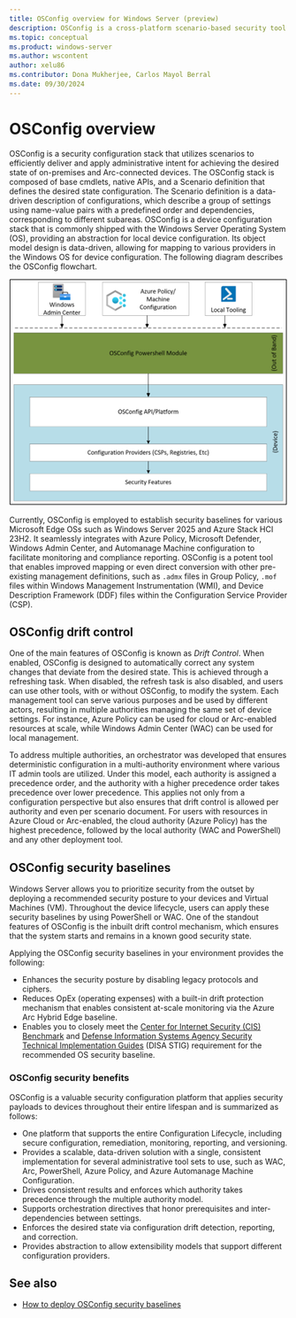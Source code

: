 ```yaml
---
title: OSConfig overview for Windows Server (preview)
description: OSConfig is a cross-platform scenario-based security tool to manage on-premises Windows Server 2025 and Arc-connected devices.
ms.topic: conceptual
ms.product: windows-server
ms.author: wscontent
author: xelu86
ms.contributor: Dona Mukherjee, Carlos Mayol Berral
ms.date: 09/30/2024
---
```


# OSConfig overview

OSConfig is a security configuration stack that utilizes scenarios to efficiently deliver and apply administrative intent for achieving the desired state of on-premises and Arc-connected devices. The OSConfig stack is composed of base cmdlets, native APIs, and a Scenario definition that defines the desired state configuration. The Scenario definition is a data-driven description of configurations, which describe a group of settings using name-value pairs with a predefined order and dependencies, corresponding to different subareas. OSConfig is a device configuration stack that is commonly shipped with the Windows Server Operating System (OS), providing an abstraction for local device configuration. Its object model design is data-driven, allowing for mapping to various providers in the Windows OS for device configuration. The following diagram describes the OSConfig flowchart.

![A flowchart of the o s config powershell module.](../media/osconfig/osconfig-module-flowchart.png)

Currently, OSConfig is employed to establish security baselines for various Microsoft Edge OSs such as Windows Server 2025 and Azure Stack HCI 23H2. It seamlessly integrates with Azure Policy, Microsoft Defender, Windows Admin Center, and Automanage Machine configuration to facilitate monitoring and compliance reporting. OSConfig is a potent tool that enables improved mapping or even direct conversion with other pre-existing management definitions, such as `.admx` files in Group Policy, `.mof` files within Windows Management Instrumentation (WMI), and Device Description Framework (DDF) files within the Configuration Service Provider (CSP).

## OSConfig drift control

One of the main features of OSConfig is known as *Drift Control*. When enabled, OSConfig is designed to automatically correct any system changes that deviate from the desired state. This is achieved through a refreshing task. When disabled, the refresh task is also disabled, and users can use other tools, with or without OSConfig, to modify the system. Each management tool can serve various purposes and be used by different actors, resulting in multiple authorities managing the same set of device settings. For instance, Azure Policy can be used for cloud or Arc-enabled resources at scale, while Windows Admin Center (WAC) can be used for local management.

To address multiple authorities, an orchestrator was developed that ensures deterministic configuration in a multi-authority environment where various IT admin tools are utilized. Under this model, each authority is assigned a precedence order, and the authority with a higher precedence order takes precedence over lower precedence. This applies not only from a configuration perspective but also ensures that drift control is allowed per authority and even per scenario document. For users with resources in Azure Cloud or Arc-enabled, the cloud authority (Azure Policy) has the highest precedence, followed by the local authority (WAC and PowerShell) and any other deployment tool.

## OSConfig security baselines

Windows Server allows you to prioritize security from the outset by deploying a recommended security posture to your devices and Virtual Machines (VM). Throughout the device lifecycle, users can apply these security baselines by using PowerShell or WAC. One of the standout features of OSConfig is the inbuilt drift control mechanism, which ensures that the system starts and remains in a known good security state.

Applying the OSConfig security baselines in your environment provides the following:

- Enhances the security posture by disabling legacy protocols and ciphers.
- Reduces OpEx (operating expenses) with a built-in drift protection mechanism that enables consistent at-scale monitoring via the Azure Arc Hybrid Edge baseline.
- Enables you to closely meet the [Center for Internet Security (CIS) Benchmark](https://www.cisecurity.org/cis-benchmarks) and [Defense Information Systems Agency Security Technical Implementation Guides](https://public.cyber.mil/stigs) (DISA STIG) requirement for the recommended OS security baseline.

### OSConfig security benefits

OSConfig is a valuable security configuration platform that applies security payloads to devices throughout their entire lifespan and is summarized as follows:

- One platform that supports the entire Configuration Lifecycle, including secure configuration, remediation, monitoring, reporting, and versioning.
- Provides a scalable, data-driven solution with a single, consistent implementation for several administrative tool sets to use, such as WAC, Arc, PowerShell, Azure Policy, and Azure Automanage Machine Configuration.
- Drives consistent results and enforces which authority takes precedence through the multiple authority model.
- Supports orchestration directives that honor prerequisites and inter-dependencies between settings.
- Enforces the desired state via configuration drift detection, reporting, and correction.
- Provides abstraction to allow extensibility models that support different configuration providers.

## See also

- [How to deploy OSConfig security baselines](osconfig-how-to-configure-security-baselines.md)
